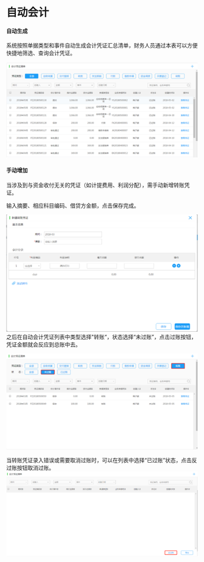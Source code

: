 # 自动会计

#### 

#### 自动生成

系统按照单据类型和事件自动生成会计凭证汇总清单，财务人员通过本表可以方便快捷地筛选、查询会计凭证。

![](/img/git15.png)

#### 手动增加

当涉及到与资金收付无关的凭证（如计提费用、利润分配），需手动新增转账凭证。

输入摘要、相应科目编码、借贷方金额，点击保存完成。

![](/img/git16.png)之后在自动会计凭证列表中类型选择"转账“，状态选择“未过账”，点击过账按钮，凭证金额就会反应到总账中去。

![](/img/git18.png)

当转账凭证录入错误或需要取消过账时，可以在列表中选择“已过账”状态，点击反过账按钮取消过账。![](/img/git18.2.png)

